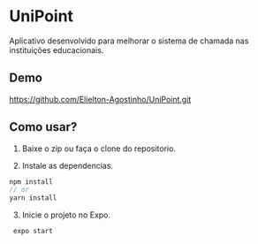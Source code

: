 # UniPoint

Aplicativo desenvolvido para melhorar o sistema de chamada nas instituições educacionais.

## Demo

https://github.com/Elielton-Agostinho/UniPoint.git

## Como usar?

1. Baixe o zip ou faça o clone do repositorio.

2. Instale as dependencias.

```js
npm install
// or
yarn install
```

3. Inicie o projeto no Expo.

```js
 expo start
```


